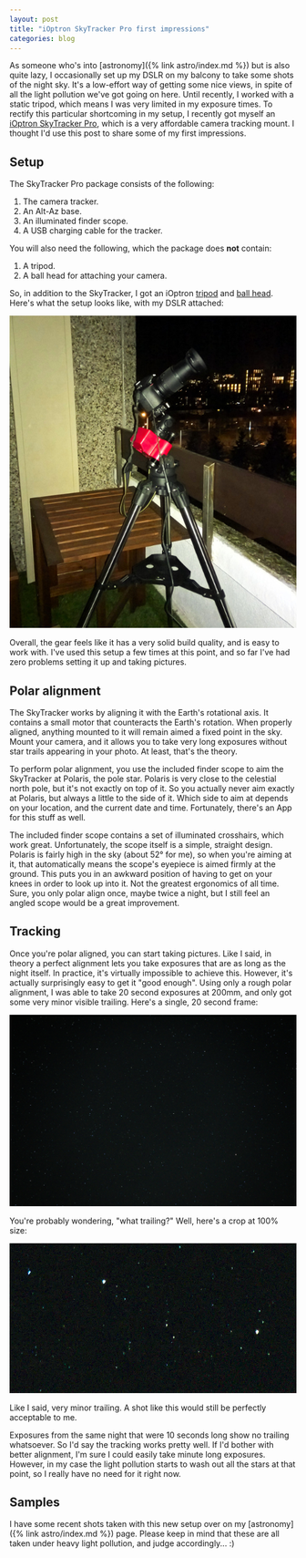 ```yaml
---
layout: post
title: "iOptron SkyTracker Pro first impressions"
categories: blog
---
```


As someone who's into [astronomy]({% link astro/index.md %}) but is also quite lazy, I occasionally set up my DSLR on my balcony to take some shots of the night sky. It's a low-effort way of getting some nice views, in spite of all the light pollution we've got going on here. Until recently, I worked with a static tripod, which means I was very limited in my exposure times. To rectify this particular shortcoming in my setup, I recently got myself an [iOptron SkyTracker Pro](http://www.ioptron.com/product-p/3322.htm), which is a very affordable camera tracking mount. I thought I'd use this post to share some of my first impressions.

## Setup

The SkyTracker Pro package consists of the following:

1.  The camera tracker.
2.  An Alt-Az base.
3.  An illuminated finder scope.
4.  A USB charging cable for the tracker.

You will also need the following, which the package does **not** contain:

1.  A tripod.
2.  A ball head for attaching your camera.

So, in addition to the SkyTracker, I got an iOptron [tripod](http://www.ioptron.com/product-p/3221.htm) and [ball head](http://www.ioptron.com/product-p/3305a.htm). Here's what the setup looks like, with my DSLR attached:

![](/assets/img/blog/2016/12/SkyTracker.jpg)

Overall, the gear feels like it has a very solid build quality, and is easy to work with. I've used this setup a few times at this point, and so far I've had zero problems setting it up and taking pictures.

## Polar alignment

The SkyTracker works by aligning it with the Earth's rotational axis. It contains a small motor that counteracts the Earth's rotation. When properly aligned, anything mounted to it will remain aimed a fixed point in the sky. Mount your camera, and it allows you to take very long exposures without star trails appearing in your photo. At least, that's the theory.

To perform polar alignment, you use the included finder scope to aim the SkyTracker at Polaris, the pole star. Polaris is very close to the celestial north pole, but it's not exactly on top of it. So you actually never aim exactly at Polaris, but always a little to the side of it. Which side to aim at depends on your location, and the current date and time. Fortunately, there's an App for this stuff as well.

The included finder scope contains a set of illuminated crosshairs, which work great. Unfortunately, the scope itself is a simple, straight design. Polaris is fairly high in the sky (about 52° for me), so when you're aiming at it, that automatically means the scope's eyepiece is aimed firmly at the ground. This puts you in an awkward position of having to get on your knees in order to look up into it. Not the greatest ergonomics of all time. Sure, you only polar align once, maybe twice a night, but I still feel an angled scope would be a great improvement.

## Tracking

Once you're polar aligned, you can start taking pictures. Like I said, in theory a perfect alignment lets you take exposures that are as long as the night itself. In practice, it's virtually impossible to achieve this. However, it's actually surprisingly easy to get it "good enough". Using only a rough polar alignment, I was able to take 20 second exposures at 200mm, and only got some very minor visible trailing. Here's a single, 20 second frame:

![](/assets/img/blog/2016/12/DSC_0257.jpg)

You're probably wondering, "what trailing?" Well, here's a crop at 100% size:

![](/assets/img/blog/2016/12/DSC_0257_crop.jpg)

Like I said, very minor trailing. A shot like this would still be perfectly acceptable to me.

Exposures from the same night that were 10 seconds long show no trailing whatsoever. So I'd say the tracking works pretty well. If I'd bother with better alignment, I'm sure I could easily take minute long exposures. However, in my case the light pollution starts to wash out all the stars at that point, so I really have no need for it right now.

## Samples

I have some recent shots taken with this new setup over on my [astronomy]({% link astro/index.md %}) page. Please keep in mind that these are all taken under heavy light pollution, and judge accordingly... :)
